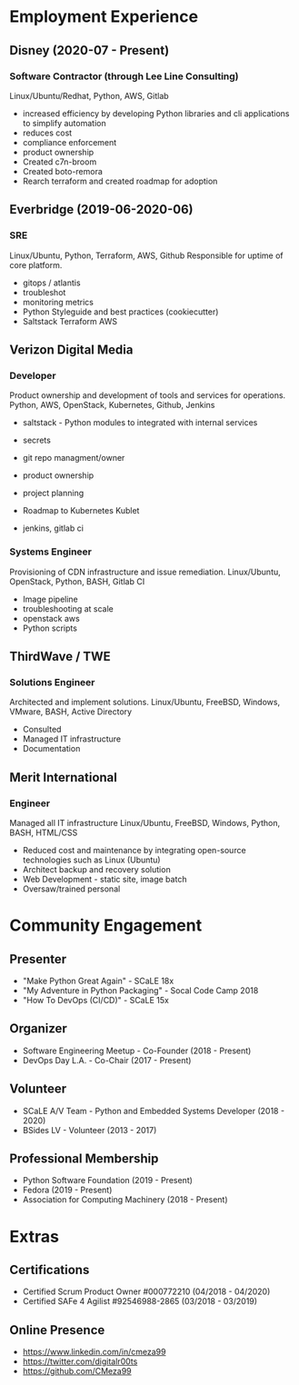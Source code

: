 
# Employment Experience
## Disney (2020-07 - Present)
### Software Contractor (through Lee Line Consulting)
Linux/Ubuntu/Redhat, Python, AWS, Gitlab
* increased efficiency by developing Python libraries and cli applications to simplify automation
* reduces cost
* compliance enforcement
* product ownership
* Created c7n-broom
* Created boto-remora
* Rearch terraform and created roadmap for adoption

## Everbridge (2019-06-2020-06)
### SRE
Linux/Ubuntu, Python, Terraform, AWS, Github
Responsible for uptime of core platform.

* gitops / atlantis
* troubleshot
* monitoring metrics
* Python Styleguide and best practices (cookiecutter)
* Saltstack Terraform AWS

## Verizon Digital Media
### Developer

Product ownership and development of tools and services for operations.
Python, AWS, OpenStack, Kubernetes, Github, Jenkins

* saltstack - Python modules to integrated with internal services
* secrets
* git repo managment/owner
* product ownership
* project planning

* Roadmap to Kubernetes Kublet

* jenkins, gitlab ci

### Systems Engineer
Provisioning of CDN infrastructure and issue remediation.
Linux/Ubuntu, OpenStack, Python, BASH, Gitlab CI
* Image pipeline
* troubleshooting at scale
* openstack aws
* Python scripts

## ThirdWave / TWE
### Solutions Engineer
Architected and implement solutions.
Linux/Ubuntu, FreeBSD, Windows, VMware, BASH, Active Directory

* Consulted
* Managed IT infrastructure
* Documentation

## Merit International
### Engineer
Managed all IT infrastructure
Linux/Ubuntu, FreeBSD, Windows, Python, BASH, HTML/CSS

* Reduced cost and maintenance by  integrating open-source technologies such as Linux (Ubuntu)
* Architect backup and recovery solution
* Web Development - static site, image batch
* Oversaw/trained personal

# Community Engagement

## Presenter
* "Make Python Great Again" - SCaLE 18x
* "My Adventure in Python Packaging" - Socal Code Camp 2018
* "How To DevOps (CI/CD)" - SCaLE 15x

## Organizer
* Software Engineering Meetup - Co-Founder (2018 - Present)
* DevOps Day L.A. - Co-Chair (2017 - Present)

## Volunteer
* SCaLE A/V Team - Python and Embedded Systems Developer (2018 - 2020)
* BSides LV - Volunteer (2013 - 2017)

## Professional Membership
* Python Software Foundation (2019 - Present)
* Fedora (2019 - Present)
* Association for Computing Machinery (2018 - Present)

# Extras

## Certifications
* Certified Scrum Product Owner #000772210 (04/2018 - 04/2020)
* Certified SAFe 4 Agilist #92546988-2865 (03/2018 - 03/2019)

## Online Presence
* https://www.linkedin.com/in/cmeza99
* https://twitter.com/digitalr00ts
* https://github.com/CMeza99

<!--stackedit_data:
eyJoaXN0b3J5IjpbLTE0MDMwMzI2ODMsMTQ5ODUwODcyMywtND
E1MTU3MDQ0LC0xNTI4MTUyNTAzLC0xODg2OTg2NDA4LC0xODU1
NTIzMjMyLC0zNjQwOTYwMCwxODgyMzM4ODU3LDIxMzA4NDk4MD
UsLTE2MjU0NDg4MDUsLTQ5MDA3ODY3MSw4NjMxOTgyNDcsMTYy
MDUxNzIyMSwxMzUxNjI3NTQ5LC05OTA0NjcyODksMjA1MjAzNz
Q4OCw3NjA2NzM3NzgsLTYxNzYwNTEwOCwtMTM0Nzg4ODIyNCwx
ODg4MDAzNTMzXX0=
-->